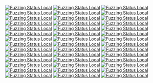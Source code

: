 [![Fuzzing Status Local](https://workerTmp.github.io/Nliossa_2/json-c/notFind.svg)](https://github.com/)
[![Fuzzing Status Local](https://workerTmp.github.io/Nliossa_2/json-c/llvm-symbolizer.svg)](https://github.com/)
[![Fuzzing Status Local](https://workerTmp.github.io/Nliossa_2/json-c/tokener_parse_ex_fuzzer.svg)](https://github.com/)
[![Fuzzing Status Local](https://workerTmp.github.io/Nliossa_2/h2o/notFind.svg)](https://github.com/)
[![Fuzzing Status Local](https://workerTmp.github.io/Nliossa_2/h2o/h2o-fuzzer-http1.svg)](https://github.com/)
[![Fuzzing Status Local](https://workerTmp.github.io/Nliossa_2/h2o/llvm-symbolizer.svg)](https://github.com/)
[![Fuzzing Status Local](https://workerTmp.github.io/Nliossa_2/h2o/h2o-fuzzer-url.svg)](https://github.com/)
[![Fuzzing Status Local](https://workerTmp.github.io/Nliossa_2/h2o/h2o-fuzzer-http2.svg)](https://github.com/)
[![Fuzzing Status Local](https://workerTmp.github.io/Nliossa_2/git/notFind.svg)](https://github.com/)
[![Fuzzing Status Local](https://workerTmp.github.io/Nliossa_2/git/fuzz-pack-idx.svg)](https://github.com/)
[![Fuzzing Status Local](https://workerTmp.github.io/Nliossa_2/git/llvm-symbolizer.svg)](https://github.com/)
[![Fuzzing Status Local](https://workerTmp.github.io/Nliossa_2/git/fuzz-pack-headers.svg)](https://github.com/)
[![Fuzzing Status Local](https://workerTmp.github.io/Nliossa_2/git/fuzz-commit-graph.svg)](https://github.com/)
[![Fuzzing Status Local](https://workerTmp.github.io/Nliossa_2/haproxy/notFind.svg)](https://github.com/)
[![Fuzzing Status Local](https://workerTmp.github.io/Nliossa_2/haproxy/fuzz_cfg_parser.svg)](https://github.com/)
[![Fuzzing Status Local](https://workerTmp.github.io/Nliossa_2/haproxy/llvm-symbolizer.svg)](https://github.com/)
[![Fuzzing Status Local](https://workerTmp.github.io/Nliossa_2/haproxy/fuzz_hpack_decode.svg)](https://github.com/)
[![Fuzzing Status Local](https://workerTmp.github.io/Nliossa_2/wavpack/notFind.svg)](https://github.com/)
[![Fuzzing Status Local](https://workerTmp.github.io/Nliossa_2/wavpack/llvm-symbolizer.svg)](https://github.com/)
[![Fuzzing Status Local](https://workerTmp.github.io/Nliossa_2/irssi/notFind.svg)](https://github.com/)
[![Fuzzing Status Local](https://workerTmp.github.io/Nliossa_2/irssi/irssi-fuzz.svg)](https://github.com/)
[![Fuzzing Status Local](https://workerTmp.github.io/Nliossa_2/irssi/server-fuzz.svg)](https://github.com/)
[![Fuzzing Status Local](https://workerTmp.github.io/Nliossa_2/irssi/llvm-symbolizer.svg)](https://github.com/)
[![Fuzzing Status Local](https://workerTmp.github.io/Nliossa_2/irssi/event-get-params-fuzz.svg)](https://github.com/)
[![Fuzzing Status Local](https://workerTmp.github.io/Nliossa_2/irssi/theme-load-fuzz.svg)](https://github.com/)
[![Fuzzing Status Local](https://workerTmp.github.io/Nliossa_2/zeek/notFind.svg)](https://github.com/)
[![Fuzzing Status Local](https://workerTmp.github.io/Nliossa_2/zeek/llvm-symbolizer.svg)](https://github.com/)
[![Fuzzing Status Local](https://workerTmp.github.io/Nliossa_2/zeek/zeek-packet-fuzzer.svg)](https://github.com/)
[![Fuzzing Status Local](https://workerTmp.github.io/Nliossa_2/zeek/zeek-pop3-fuzzer.svg)](https://github.com/)
[![Fuzzing Status Local](https://workerTmp.github.io/Nliossa_2/assimp/notFind.svg)](https://github.com/)
[![Fuzzing Status Local](https://workerTmp.github.io/Nliossa_2/assimp/llvm-symbolizer.svg)](https://github.com/)
[![Fuzzing Status Local](https://workerTmp.github.io/Nliossa_2/assimp/assimp_fuzzer.svg)](https://github.com/)
[![Fuzzing Status Local](https://workerTmp.github.io/Nliossa_2/abseil-cpp/notFind.svg)](https://github.com/)
[![Fuzzing Status Local](https://workerTmp.github.io/Nliossa_2/abseil-cpp/llvm-symbolizer.svg)](https://github.com/)
[![Fuzzing Status Local](https://workerTmp.github.io/Nliossa_2/abseil-cpp/string_utilities_fuzzer.svg)](https://github.com/)
[![Fuzzing Status Local](https://workerTmp.github.io/Nliossa_2/abseil-cpp/string_escape_fuzzer.svg)](https://github.com/)
[![Fuzzing Status Local](https://workerTmp.github.io/Nliossa_2/c-blosc2/notFind.svg)](https://github.com/)
[![Fuzzing Status Local](https://workerTmp.github.io/Nliossa_2/c-blosc2/compress_frame_fuzzer.svg)](https://github.com/)
[![Fuzzing Status Local](https://workerTmp.github.io/Nliossa_2/c-blosc2/compress_chunk_fuzzer.svg)](https://github.com/)
[![Fuzzing Status Local](https://workerTmp.github.io/Nliossa_2/c-blosc2/decompress_frame_fuzzer.svg)](https://github.com/)
[![Fuzzing Status Local](https://workerTmp.github.io/Nliossa_2/c-blosc2/llvm-symbolizer.svg)](https://github.com/)
[![Fuzzing Status Local](https://workerTmp.github.io/Nliossa_2/c-blosc2/decompress_chunk_fuzzer.svg)](https://github.com/)

